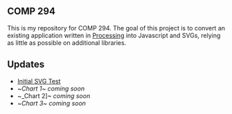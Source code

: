 ## COMP 294

This is my repository for COMP 294. The goal of this project is to convert an existing application written in [Processing](https://processing.org/) into Javascript and SVGs, relying as little as possible on additional libraries.

## Updates

- [Initial SVG Test](https://msquizzle.github.io/COMP-294/SVG-SAMPLES/svg-samples.html)
- ~_Chart 1_~ _coming soon_
- ~_Chart 2]~ _coming soon_
- ~_Chart 3_~ _coming soon_
